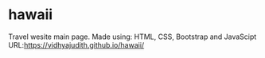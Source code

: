 # hawaii
Travel wesite main page.
Made using: HTML, CSS, Bootstrap and JavaScipt
URL:https://vidhyajudith.github.io/hawaii/
